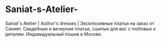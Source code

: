 # Saniat-s-Atelier-
Saniat's Atelier | Author's dresses | Эксклюзивные платья на заказ от Саният. Свадебные и вечерние платья, сшитые для вас с любовью к деталям. Индивидуальный пошив в Москве.
